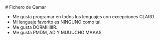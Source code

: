 \# Fichero de Qamar



* Me gusta programar en todos los lenguajes con excepciones CLARO.
* Mi lenguaje favorito es NINGUNO como tal.
* Me gusta DORMIIIIIIR.
* Me gusta PMDM, AD Y MUUUCHO MAAAS 